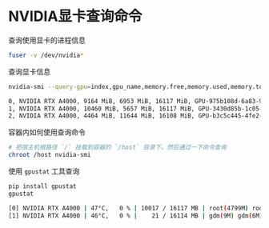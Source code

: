 # NVIDIA显卡查询命令

查询使用显卡的进程信息
```bash
fuser -v /dev/nvidia*
```

查询显卡信息

```bash
nvidia-smi --query-gpu=index,gpu_name,memory.free,memory.used,memory.total,uuid --format=csv,noheader

0, NVIDIA RTX A4000, 9164 MiB, 6953 MiB, 16117 MiB, GPU-975b108d-6a83-9569-5d0d-30c897b07063
1, NVIDIA RTX A4000, 10460 MiB, 5657 MiB, 16117 MiB, GPU-3430d85b-1c05-0ac5-f70e-59124f911cd1
2, NVIDIA RTX A4000, 4464 MiB, 11644 MiB, 16108 MiB, GPU-b3c5c445-4fe2-c012-3397-a2ad3d7515cc
```

容器内如何使用查询命令
```bash
# 把宿主机根路径 `/` 挂载到容器的 `/host` 目录下，然后通过一下命令查询
chroot /host nvidia-smi
```

使用 `gpustat` 工具查询
```bash
pip install gpustat
gpustat

[0] NVIDIA RTX A4000 | 47°C,   0 % | 10017 / 16117 MB | root(4799M) root(5215M)
[1] NVIDIA RTX A4000 | 46°C,   0 % |    21 / 16114 MB | gdm(9M) gdm(6M)

```
